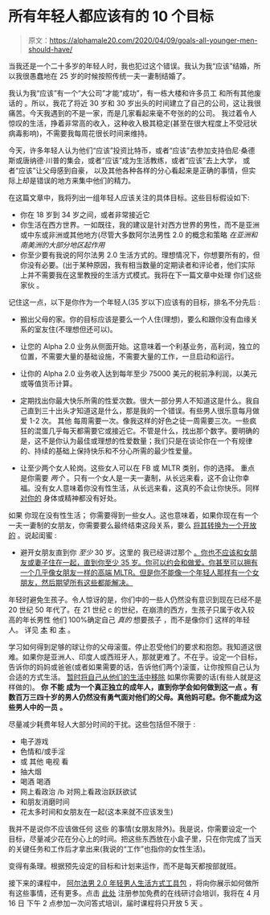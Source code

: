 # 所有年轻人都应该有的 10 个目标

> 原文：<https://alphamale20.com/2020/04/09/goals-all-younger-men-should-have/>

当我还是一个二十多岁的年轻人时，我也犯过这个错误。我认为我“应该”结婚，所以我很愚蠢地在 25 岁的时候按照传统一夫一妻制结婚了。

我认为我“应该”有一个“大公司”才能“成功”，有一栋大楼和许多员工 和所有其他废话的 。所以，我花了将近 30 岁和 30 岁出头的时间建立了自己的公司，这让我很痛苦。今天我遇到的不是一家，而是几家看起来毫不夸张的的公司。 我过着令人惊叹的生活，挣着非常高的收入，这种收入极其稳定(甚至在很大程度上不受冠状病毒影响)，不需要我每周花很长时间来维持。

今天，许多年轻人认为他们“应该”投资比特币，或者“应该”去参加支持伯尼·桑德斯或唐纳德·川普的集会，或者“应该”成为生活教练，或者“应该”去上大学， 或者“应该”让父母感到自豪， 以及其他各种各样的分心看起来是正确的事情，但实际上却是错误的地方来集中他们的精力。

在这篇文章中，我将列出一组年轻人应该关注的具体目标。这些目标假设如下:

*   你在 18 岁到 34 岁之间，或者非常接近它
*   你生活在西方世界。一如既往，我的建议是针对西方世界的男性，而不是亚洲或中东或非洲或其他地方(尽管大多数阿尔法男性 2.0 的概念和策略 *在亚洲和南美洲的大部分地区起作用*
*   你至少要有我说的阿尔法男 2.0 生活方式的。理想情况下，你想要所有的，但你没有必要。(出于某种原因，我有相当数量的定期读者和评论者，他们实际上并不需要我在这里教授的生活方式模式。我将在下一篇文章中处理 你们这些家伙 。

记住这一点，以下是你作为一个年轻人(35 岁以下)应该有的目标，排名不分先后 :

- 搬出父母的家。你的目标应该是要么一个人住(理想)，要么和跟你没有血缘关系的室友住(不理想但还可以)。

- 让您的 Alpha 2.0 业务从侧面开始。这意味着一个利基业务，高利润，独立的位置，不需要大量的基础设施，不需要大量的工作，一旦启动和运行。

- 让你的 Alpha 2.0 业务收入达到每年至少 75000 美元的税前净利润，以美元或等值货币计算。

- 定期找出你最大快乐所需的性爱次数。很大一部分男人不知道这是什么。我自己直到三十出头才知道这是什么，那是我的一个错误。有些男人很乐意每月做爱 1-2 次。 其他 每周需要一次。像我这样的好色之徒一周需要三次。一些疯狂的混蛋几乎每天都需要它或接近它。不管是什么，找出那个数字。要明确的是，这不是你认为最佳或理想的性爱数量；我们只是在谈论你在一个有规律的、持续的基础上保持快乐和不分心所需的最少性爱量。

- 让至少两个女人轮岗。这些女人可以在 FB 或 MLTR 类别，你的选择。 重点是你需要 *两个* 。只有一个女人是一夫一妻制，从长远来看，这不会让你幸福。没有女人意味着你没有性生活，从长远来看，这真的不会让你快乐。同样 [对你的](https://blackdragonblog.com/2016/01/25/why-sex-is-more-important-than-you-think/) 身体或精神都没有好处。

如果 你现在没有性生活； 你需要得到一些女人。这也意味着，如果你现在有一个一夫一妻制的女朋友，你需要要么最终结束这段关系，要么 [将其转换为一个开放的](https://blackdragonblog.com/2017/07/27/convert-monogamous-gf-open-one/) 。说起闺蜜 :

- 避开女朋友直到你 *至少* 30 岁。这里的 我已经讲过那个 [。你也不应该和女朋友或妻子住在一起，直到你至少 35 岁。你可以约会和做爱。你甚至可以拥有一个几乎像女朋友一样的高端 MLTR。但是你不能像一个年轻人那样有一个女朋友，然后期望所有这些都能解决。](https://blackdragonblog.com/2019/06/10/why-no-man-should-have-a-girlfriend-until-hes-30/)

年轻时避免生孩子。令人惊讶的是，你们中的一些人仍然没有意识到现在已经不是 20 世纪 50 年代了。在 21 世纪 c 的世纪，在崩溃的西方，生孩子只属于收入较高的年长男性 他们 100%确定自己 *真的* 想要孩子 ，而不是像你们 这样的年轻人。 详见 [本](https://blackdragonblog.com/2018/01/29/decision-whether-not-kids/) 和 [本](https://blackdragonblog.com/2018/04/02/the-decision-on-whether-or-not-to-have-kids-part-2/) 。

学习如何得到足够的球让你的父母滚蛋。停止忍受他们的要求和抱怨。我知道这很难。如果你是亚洲人、印度人或西班牙人，那就更难了。不在乎。设定一个目标，告诉你的妈妈或爸爸(或者如果需要的话，告诉他们两个)滚蛋，让你按照自己认为合适的方式生活。 [暂时将自己从他们的生活中移除](https://blackdragonblog.com/2016/09/19/deal-problematic-family-members/) 如果你需要的话(有些人就是这样做的)。 **你** **不能** **成为一个真正独立的成年人，直到你学会如何做到这一点** **。有数百万三四十岁的男人仍然没有勇气面对他们的父母。真他妈可悲。你不能成为这些男人中的一员** **。**

尽量减少耗费年轻人大部分时间的干扰。这些包括但不限于 :

*   电子游戏
*   色情和/或手淫
*   或 其他 电视 看
*   抽大烟
*   喝酒 喝酒
*   网上看政治 /b 对网上看政治跃跃欲试
*   和朋友消磨时间
*   花太多时间和女朋友在一起(这本来就不应该发生)

我并不是说你不应该做任何 这些 的事情(女朋友除外)。我是说，你需要设定一个目标，尽量减少花在分心上的时间。把这些东西放在小盒子里，只在你完成了当天的关键任务和工作后才拿出来(我说的“工作”也指你的女性生活)。

变得有条理。根据预先设定的目标和计划来运作，而不是每天都按部就班。

接下来的课程中， [阿尔法男 2.0 年轻男人生活方式工具包](https://alphamale20.krtra.com/t/4mwi7ls5Jy9c?tracking_id1=XXX&tracking_id2=XXX&cpc=X.XX) ，将向你展示如何做所有这些事情，还有更多。点击 [此处](https://alphamale20.krtra.com/t/4mwi7ls5Jy9c?tracking_id1=XXX&tracking_id2=XXX&cpc=X.XX) 注册参加免费的在线研讨会培训，我将在 4 月 16 日 下午 2 点参加一次问答式培训，届时课程将只开放 5 天 。